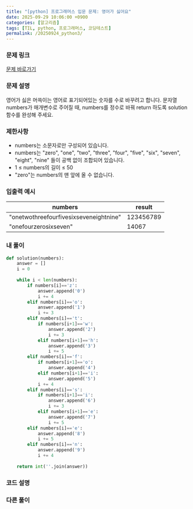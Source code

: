 ```yaml
---
title: "[python] 프로그래머스 입문 문제: 영어가 싫어요"
date: 2025-09-29 10:06:00 +0900   
categories: [알고리즘]                 
tags: [TIL, python, 프로그래머스, 코딩테스트]
permalink: /20250924_python3/      
---
```


### 문제 링크

[문제 바로가기](https://school.programmers.co.kr/learn/courses/30/lessons/120894)

### 문제 설명

영어가 싫은 머쓱이는 영어로 표기되어있는 숫자를 수로 바꾸려고 합니다. 문자열 numbers가 매개변수로 주어질 때, numbers를 정수로 바꿔 return 하도록 solution 함수를 완성해 주세요.


### 제한사항

- numbers는 소문자로만 구성되어 있습니다.
- numbers는 "zero", "one", "two", "three", "four", "five", "six", "seven", "eight", "nine" 들이 공백 없이 조합되어 있습니다.
- 1 ≤ numbers의 길이 ≤ 50
- "zero"는 numbers의 맨 앞에 올 수 없습니다.




### 입출력 예시

| numbers | result |
| --- | --- | 
| "onetwothreefourfivesixseveneightnine" | 123456789 |
| "onefourzerosixseven" | 14067 |


### 내 풀이

```python
def solution(numbers):
    answer = []
    i = 0
    
    while i < len(numbers):
        if numbers[i]=='z':
            answer.append('0')
            i += 4
        elif numbers[i]=='o':
            answer.append('1')
            i += 3
        elif numbers[i]=='t':
            if numbers[i+1]=='w':
                answer.append('2')
                i += 3
            elif numbers[i+1]=='h':
                answer.append('3')
                i += 5
        elif numbers[i]=='f':
            if numbers[i+1]=='o':
                answer.append('4')
            elif numbers[i+1]=='i':
                answer.append('5')
            i += 4
        elif numbers[i]=='s':
            if numbers[i+1]=='i':
                answer.append('6')
                i += 3
            elif numbers[i+1]=='e':
                answer.append('7')
                i += 5
        elif numbers[i]=='e':
            answer.append('8')
            i += 5
        elif numbers[i]=='n':
            answer.append('9')
            i += 4
    
    return int(''.join(answer))
```


### 코드 설명



### 다른 풀이



